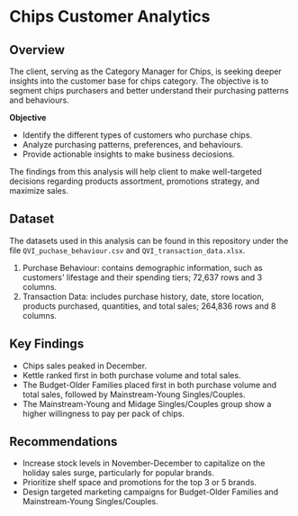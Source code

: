 # Chips Customer Analytics

## Overview

The client, serving as the Category Manager for Chips, is seeking deeper insights into the customer base for chips category. The objective is to segment chips purchasers and better understand their purchasing patterns and behaviours.

**Objective**

- Identify the different types of customers who purchase chips.
- Analyze purchasing patterns, preferences, and behaviours.
- Provide actionable insights to make business deciosions.

The findings from this analysis will help client to make well-targeted decisions regarding products assortment, promotions strategy, and maximize sales.

## Dataset
The datasets used in this analysis can be found in this repository under the file `QVI_puchase_behaviour.csv` and `QVI_transaction_data.xlsx`.
1. Purchase Behaviour: contains demographic information, such as customers' lifestage and their spending tiers; 72,637 rows and 3 columns.
2. Transaction Data: includes purchase history, date, store location, products purchased, quantities, and total sales; 264,836 rows and 8 columns.

## Key Findings
- Chips sales peaked in December.
- Kettle ranked first in both purchase volume and total sales.
- The Budget-Older Families placed first in both purchase volume and total sales, followed by Mainstream-Young Singles/Couples.
- The Mainstream-Young and Midage Singles/Couples group show a higher willingness to pay per pack of chips.

## Recommendations
- Increase stock levels in November-December to capitalize on the holiday sales surge, particularly for popular brands.
- Prioritize shelf space and promotions for the top 3 or 5 brands.
- Design targeted marketing campaigns for Budget-Older Families and Mainstream-Young Singles/Couples.
